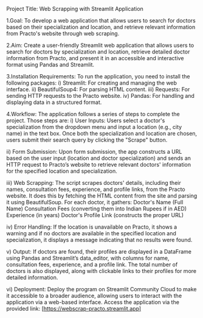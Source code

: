 Project Title: Web Scrapping with Streamlit Application

1.Goal: To develop a web application that allows users to search for doctors based on their specialization and location, and retrieve relevant information from Practo's website through web scraping.

2.Aim: Create a user-friendly Streamlit web application that allows users to search for doctors by specialization and location, retrieve detailed doctor information from Practo, and present it in an accessible and interactive format using Pandas and Streamlit.

3.Installation Requirements: To run the application, you need to install the following packages:
	i) Streamlit: For creating and managing the web interface.
	ii) BeautifulSoup4: For parsing HTML content.
	iii) Requests: For sending HTTP requests to the Practo website.
	iv) Pandas: For handling and displaying data in a structured format.

4.Workflow: The application follows a series of steps to complete the project. 
Those steps are:
	i) User Inputs: Users select a doctor's specialization from the dropdown menu and input a location (e.g., city name) in the text box. Once both the specialization and location are chosen, users submit their search query by clicking the "Scrape" button.
	
  ii) Form Submission: Upon form submission, the app constructs a URL based on the user input (location and doctor specialization) and sends an HTTP request to Practo’s website to retrieve relevant doctors' information for the specified location and specialization.
	
  iii) Web Scrapping: The script scrapes doctors' details, including their names, consultation fees, experience, and profile links, from the Practo website. It does this by fetching the HTML content from the site and parsing it using BeautifulSoup.
For each doctor, it gathers:
	Doctor's Name (Full Name)
	Consultation Fees (converting them into Indian Rupees if in AED)
	Experience (in years)
	Doctor's Profile Link (constructs the proper URL)
	
  iv) Error Handling: If the location is unavailable on Practo, it shows a warning and if no doctors are available in the specified location and specialization, it displays a message indicating that no results were found.

  v) Output: If doctors are found, their profiles are displayed in a DataFrame using Pandas and Streamlit’s data_editor, with columns for name, consultation fees, experience, and a profile link. The total number of doctors is also displayed, along with clickable links to their profiles for more detailed information.

  vi) Deployment: Deploy the program on Streamlit Community Cloud to make it accessible to a broader audience, allowing users to interact with the application via a web-based interface.
Access the application via the provided link: [https://webscrap-practo.streamlit.app] 

